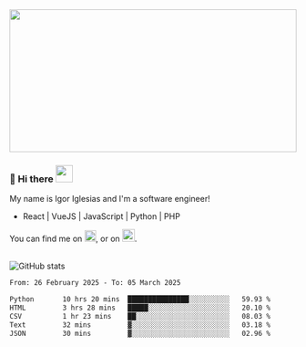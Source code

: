 <img src="https://c.tenor.com/KjVxfRrrncUAAAAd/matrix.gif" width="100%" height="250px">

### 🔭 Hi there <img src="https://raw.githubusercontent.com/MartinHeinz/MartinHeinz/master/wave.gif" width="30px">


My name is Igor Iglesias and I'm a software engineer!
<br>

<ul>
  <li> React | VueJS | JavaScript | Python | PHP </li>
</ul>
You can find me on <a href="https://twitter.com/IgorIglesias5"><img src="https://i.imgur.com/JLLlB5S.png" width="20px"></a>, or on <a href="https://www.linkedin.com/in/igor-iglesias-62478428/"><img src="https://i.imgur.com/PXyIkWx.png" width="22px"></a>.

<br>
<br>

![GitHub stats](https://github-readme-stats.vercel.app/api?username=igoiglesias&show_icons=true&count_private=true&theme=chartreuse-dark&hide_title=true)

<!--START_SECTION:waka-->

```txt
From: 26 February 2025 - To: 05 March 2025

Python       10 hrs 20 mins  ███████████████░░░░░░░░░░   59.93 %
HTML         3 hrs 28 mins   █████░░░░░░░░░░░░░░░░░░░░   20.10 %
CSV          1 hr 23 mins    ██░░░░░░░░░░░░░░░░░░░░░░░   08.03 %
Text         32 mins         ▓░░░░░░░░░░░░░░░░░░░░░░░░   03.18 %
JSON         30 mins         ▓░░░░░░░░░░░░░░░░░░░░░░░░   02.96 %
```

<!--END_SECTION:waka-->
